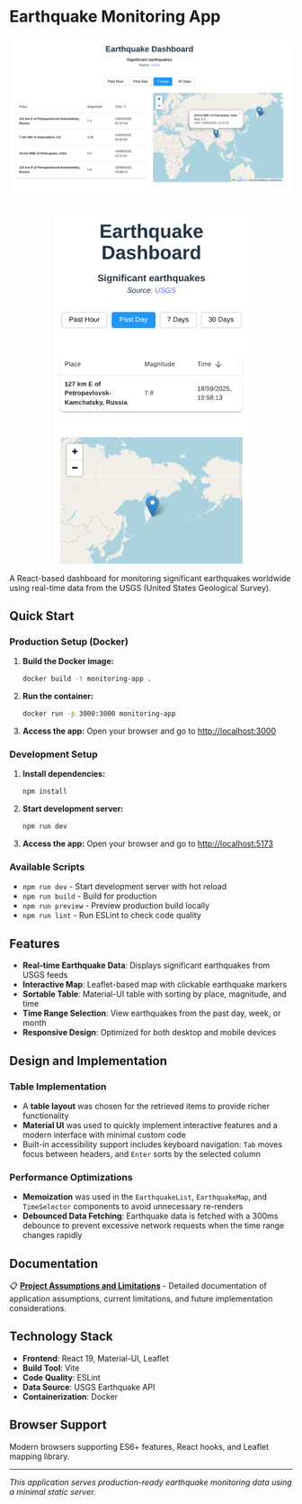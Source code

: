 # Earthquake Monitoring App

<p align="center">
  <img src="./repo_assets/desktop.png" alt="Desktop Screenshot" width="600" />
  <br />
  <br />
  <img src="./repo_assets/mobile.png" alt="Mobile Screenshot" width="350" />
</p>

A React-based dashboard for monitoring significant earthquakes worldwide using real-time data from the USGS (United States Geological Survey).

## Quick Start

### Production Setup (Docker)
1. **Build the Docker image:**
   ```sh
   docker build -t monitoring-app .
   ```
2. **Run the container:**
   ```sh
   docker run -p 3000:3000 monitoring-app
   ```
3. **Access the app:**
   Open your browser and go to [http://localhost:3000](http://localhost:3000)

### Development Setup
1. **Install dependencies:**
   ```sh
   npm install
   ```
2. **Start development server:**
   ```sh
   npm run dev
   ```
3. **Access the app:**
   Open your browser and go to [http://localhost:5173](http://localhost:5173)

### Available Scripts
- `npm run dev` - Start development server with hot reload
- `npm run build` - Build for production
- `npm run preview` - Preview production build locally
- `npm run lint` - Run ESLint to check code quality

## Features

- **Real-time Earthquake Data**: Displays significant earthquakes from USGS feeds
- **Interactive Map**: Leaflet-based map with clickable earthquake markers
- **Sortable Table**: Material-UI table with sorting by place, magnitude, and time
- **Time Range Selection**: View earthquakes from the past day, week, or month
- **Responsive Design**: Optimized for both desktop and mobile devices

## Design and Implementation

### Table Implementation
- A **table layout** was chosen for the retrieved items to provide richer functionality
- **Material UI** was used to quickly implement interactive features and a modern interface with minimal custom code
- Built-in accessibility support includes keyboard navigation: `Tab` moves focus between headers, and `Enter` sorts by the selected column

### Performance Optimizations
- **Memoization** was used in the `EarthquakeList`, `EarthquakeMap`, and `TimeSelector` components to avoid unnecessary re-renders
- **Debounced Data Fetching**: Earthquake data is fetched with a 300ms debounce to prevent excessive network requests when the time range changes rapidly

## Documentation

📋 **[Project Assumptions and Limitations](./ASSUMPTIONS_AND_LIMITATIONS.md)** - Detailed documentation of application assumptions, current limitations, and future implementation considerations.

## Technology Stack

- **Frontend**: React 19, Material-UI, Leaflet
- **Build Tool**: Vite
- **Code Quality**: ESLint
- **Data Source**: USGS Earthquake API
- **Containerization**: Docker

## Browser Support

Modern browsers supporting ES6+ features, React hooks, and Leaflet mapping library.

---

*This application serves production-ready earthquake monitoring data using a minimal static server.*